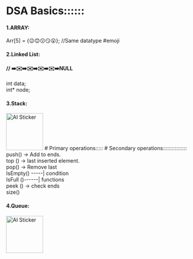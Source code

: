 <h1>DSA Basics::::::</h1>
<h4>1.ARRAY:</h4>
        Arr[5] = {😉😊😗😏😮};    //Same datatype #emoji
<h4>2.Linked List:</h4>
               <h4>// ➡️✉️➡️✉️➡️✉️➡️✉️➡️NULL</h4>
    int data;<br>
    int* node;<br>
<h4>3.Stack:</h4>
<img src="https://image.remaker.ai/datarm7/ai-sticker/output/2025-01-27/4ecbe7f9-904f-4b53-8e83-ba6128c2a4ae.png" alt="AI Sticker" width="100">
 # Primary operations:::::              # Secondary operations::::::::::::::::
 push() -> Add to ends.  <br>                 top () -> last inserted element.<br>
 pop() -> Remove last  <br>                   IsEmpty() -----| condition<br>
                                              IsFull ()------|  functions<br>
peek () -> check ends  <br>                   size() <br>                                       
 
<h4>4.Queue:</h4>
<img src="https://image.remaker.ai/datarm7/ai-sticker/output/2025-01-28/8b88133d-6591-49f1-9bb2-52c1ee02b83d.png" alt="AI Sticker" width="100">


